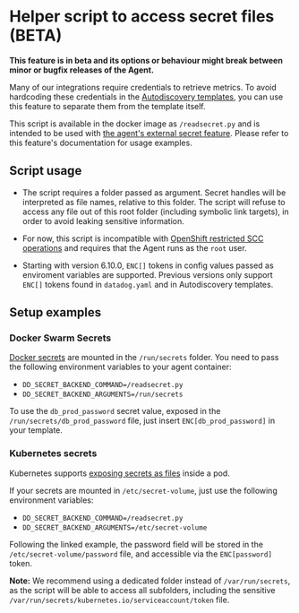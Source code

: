 # Helper script to access secret files (BETA)


**This feature is in beta and its options or behaviour might break between minor or bugfix releases of the Agent.**

Many of our integrations require credentials to retrieve metrics. To avoid hardcoding these credentials in the [Autodiscovery templates](https://docs.datadoghq.com/agent/autodiscovery/), you can use this feature to separate them from the template itself.

This script is available in the docker image as `/readsecret.py` and is intended
to be used with [the agent's external secret feature](https://github.com/DataDog/datadog-agent/blob/6.4.x/docs/agent/secrets.md). Please refer to this feature's documentation for usage examples.

## Script usage

- The script requires a folder passed as argument. Secret handles will be interpreted as file names, relative to this folder. The script will refuse to access any file out of this root folder (including symbolic link targets), in order to avoid leaking sensitive information.

- For now, this script is incompatible with [OpenShift restricted SCC operations](https://github.com/DataDog/datadog-agent/blob/6.4.x/Dockerfiles/agent/OPENSHIFT.md#restricted-scc-operations) and requires that the Agent runs as the `root` user.

- Starting with version 6.10.0, `ENC[]` tokens in config values passed as enviroment variables are supported. Previous versions only support `ENC[]` tokens found in `datadog.yaml` and in Autodiscovery templates.

## Setup examples

### Docker Swarm Secrets

[Docker secrets](https://docs.docker.com/engine/swarm/secrets/) are mounted in the `/run/secrets` folder. You need to pass the following environment variables to your agent container:

- `DD_SECRET_BACKEND_COMMAND=/readsecret.py`
- `DD_SECRET_BACKEND_ARGUMENTS=/run/secrets`

To use the `db_prod_password` secret value, exposed in the `/run/secrets/db_prod_password` file, just insert `ENC[db_prod_password]` in your template.

### Kubernetes secrets

Kubernetes supports [exposing secrets as files](https://kubernetes.io/docs/tasks/inject-data-application/distribute-credentials-secure/#create-a-pod-that-has-access-to-the-secret-data-through-a-volume) inside a pod.

If your secrets are mounted in `/etc/secret-volume`, just use the following environment variables:

- `DD_SECRET_BACKEND_COMMAND=/readsecret.py`
- `DD_SECRET_BACKEND_ARGUMENTS=/etc/secret-volume`

Following the linked example, the password field will be stored in the `/etc/secret-volume/password` file, and accessible via the `ENC[password]` token.

**Note:** We recommend using a dedicated folder instead of `/var/run/secrets`, as the script will be able to access all subfolders, including the sensitive `/var/run/secrets/kubernetes.io/serviceaccount/token` file.
